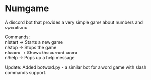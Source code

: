 # Numgame
A discord bot that provides a very simple game about numbers and operations

Commands: <br>
n!start  -> Starts a new game <br>
n!stop -> Stops the game <br>
n!score -> Shows the current score <br>
n!help -> Pops up a help message <br>

Update:
Added botword.py - a similar bot for a word game with slash commands support.
